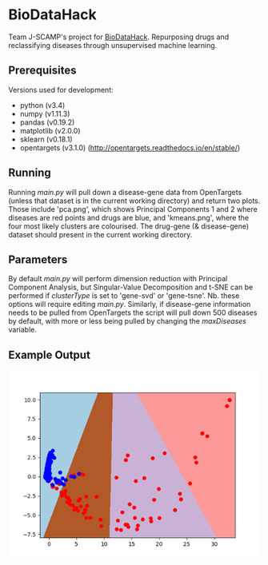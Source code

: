 # BioDataHack
Team J-SCAMP's project for [BioDataHack](https://www.sanger.ac.uk/innovations/hackathon2018). Repurposing drugs and reclassifying diseases through unsupervised machine learning.

## Prerequisites
Versions used for development:
- python (v3.4)
- numpy (v1.11.3)
- pandas (v0.19.2)
- matplotlib (v2.0.0)
- sklearn (v0.18.1)
- opentargets (v3.1.0) (http://opentargets.readthedocs.io/en/stable/)

## Running
Running *main.py* will pull down a disease-gene data from OpenTargets (unless that dataset is in the current working directory) and return two plots. Those include 'pca.png', which shows Principal Components 1 and 2 where diseases are red points and drugs are blue, and 'kmeans.png', where the four most likely clusters are colourised. The drug-gene (& disease-gene) dataset should present in the current working directory.

## Parameters
By default *main.py* will perform dimension reduction with Principal Component Analysis, but Singular-Value Decomposition and t-SNE can be performed if *clusterType* is set to 'gene-svd' or 'gene-tsne'. Nb. these options will require editing *main.py*. Similarly, if disease-gene information needs to be pulled from OpenTargets the script will pull down 500 diseases by default, with more or less being pulled by changing the *maxDiseases* variable.

## Example Output
![](https://github.com/mattravenhall/BioDataHack/blob/master/kmeans.png)
